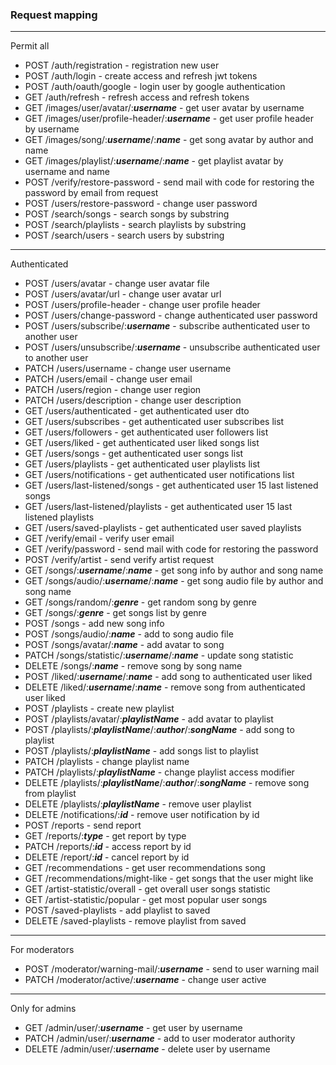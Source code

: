 ### Request mapping
___
Permit all
+ POST /auth/registration - registration new user
+ POST /auth/login - create access and refresh jwt tokens
+ POST /auth/oauth/google - login user by google authentication
+ GET /auth/refresh - refresh access and refresh tokens
+ GET /images/user/avatar/:_**username**_ - get user avatar by username
+ GET /images/user/profile-header/:_**username**_ - get user profile header by username
+ GET /images/song/:_**username**_/:_**name**_ - get song avatar by author and name
+ GET /images/playlist/:_**username**_/:_**name**_ - get playlist avatar by username and name
+ POST /verify/restore-password - send mail with code for restoring the password by email from request
+ POST /users/restore-password - change user password
+ POST /search/songs - search songs by substring
+ POST /search/playlists - search playlists by substring
+ POST /search/users - search users by substring
___
Authenticated
+ POST /users/avatar - change user avatar file
+ POST /users/avatar/url - change user avatar url
+ POST /users/profile-header - change user profile header
+ POST /users/change-password - change authenticated user password
+ POST /users/subscribe/:**_username_** - subscribe authenticated user to another user
+ POST /users/unsubscribe/:**_username_** - unsubscribe authenticated user to another user
+ PATCH /users/username - change user username
+ PATCH /users/email - change user email
+ PATCH /users/region - change user region
+ PATCH /users/description - change user description
+ GET /users/authenticated - get authenticated user dto
+ GET /users/subscribes - get authenticated user subscribes list
+ GET /users/followers - get authenticated user followers list
+ GET /users/liked - get authenticated user liked songs list
+ GET /users/songs - get authenticated user songs list
+ GET /users/playlists - get authenticated user playlists list
+ GET /users/notifications - get authenticated user notifications list
+ GET /users/last-listened/songs - get authenticated user 15 last listened songs
+ GET /users/last-listened/playlists - get authenticated user 15 last listened playlists
+ GET /users/saved-playlists - get authenticated user saved playlists
+ GET /verify/email - verify user email
+ GET /verify/password - send mail with code for restoring the password
+ POST /verify/artist - send verify artist request
+ GET /songs/:**_username_**/:_**name**_ - get song info by author and song name
+ GET /songs/audio/:**_username_**/:**_name_** - get song audio file by author and song name
+ GET /songs/random/:**_genre_** - get random song by genre
+ GET /songs/:**_genre_** - get songs list by genre
+ POST /songs - add new song info
+ POST /songs/audio/:**_name_** - add to song audio file
+ POST /songs/avatar/:**_name_** - add avatar to song
+ PATCH /songs/statistic/:**_username_**/:**_name_** - update song statistic
+ DELETE /songs/:**_name_** - remove song by song name
+ POST /liked/:**_username_**/:**_name_** - add song to authenticated user liked
+ DELETE /liked/:**_username_**/:**_name_** - remove song from authenticated user liked
+ POST /playlists - create new playlist
+ POST /playlists/avatar/:**_playlistName_** - add avatar to playlist
+ POST /playlists/:**_playlistName_**/:**_author_**/:**_songName_** - add song to playlist
+ POST /playlists/:**_playlistName_** - add songs list to playlist
+ PATCH /playlists - change playlist name
+ PATCH /playlists/:**_playlistName_** - change playlist access modifier
+ DELETE /playlists/:**_playlistName_**/:**_author_**/:**_songName_** - remove song from playlist
+ DELETE /playlists/:**_playlistName_** - remove user playlist
+ DELETE /notifications/:**_id_** - remove user notification by id
+ POST /reports - send report
+ GET /reports/:**_type_** - get report by type
+ PATCH /reports/:**_id_** - access report by id
+ DELETE /report/:**_id_** - cancel report by id
+ GET /recommendations - get user recommendations song
+ GET /recommendations/might-like - get songs that the user might like
+ GET /artist-statistic/overall - get overall user songs statistic
+ GET /artist-statistic/popular - get most popular user songs
+ POST /saved-playlists - add playlist to saved
+ DELETE /saved-playlists - remove playlist from saved
___
For moderators
+ POST /moderator/warning-mail/:**_username_** - send to user warning mail
+ PATCH /moderator/active/:**_username_** - change user active
___
Only for admins
+ GET /admin/user/:**_username_** - get user by username
+ PATCH /admin/user/:**_username_** - add to user moderator authority
+ DELETE /admin/user/:**_username_** - delete user by username
